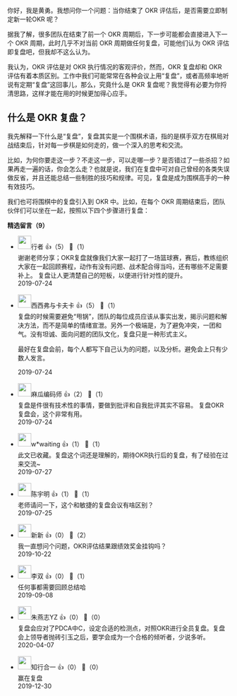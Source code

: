 你好，我是黄勇。我想问你一个问题：当你结束了 OKR 评估后，是否需要立即制定新一轮OKR 呢？

据我了解，很多团队在结束了前一个 OKR 周期后，下一步可能都会直接进入下一个 OKR 周期，此时几乎不对当前 OKR 周期做任何复盘，可能他们认为 OKR 评估即复盘吧，但我却不这么认为。

我认为，OKR 评估是对 OKR 执行情况的客观评价，然而，OKR 复盘却和 OKR 评估有着本质区别。工作中我们可能常常在各种会议上用“复盘”，或者高频率地听说有定期“复盘”这回事儿，那么，究竟什么是 OKR 复盘呢？我觉得有必要为你捋清思路，这样才能在用的时候更加得心应手。

## 什么是 OKR 复盘？

我先解释一下什么是“复盘”，复盘其实是一个围棋术语，指的是棋手双方在棋局对战结束后，针对每一步棋是如何走的，做一个深入的思考和交流。

比如，为何你要走这一步？不走这一步，可以走哪一步？是否错过了一些杀招？如果再走一遍的话，你会怎么走？也就是说，我们在复盘中可对自己曾经的各类失误做反省，并且还能总结一些制胜的技巧和规律。可见，复盘是成为围棋高手的一种有效技巧。

我们也可将围棋中的复盘引入到 OKR 中。比如，在每个 OKR 周期结束后，团队伙伴们可以坐在一起，按照以下四个步骤进行复盘：
<div><strong>精选留言（9）</strong></div><ul>
<li><img src="https://static001.geekbang.org/account/avatar/00/10/3b/36/2d61e080.jpg" width="30px"><span>行者</span> 👍（5） 💬（1）<div>谢谢老师分享；OKR复盘就像我们大家一起打了一场篮球赛，赛后，教练组织大家在一起回顾赛程，动作有没有问题、战术配合得当吗，还有哪些不足需要补上。
复盘让人更清楚自己的短板，以便进行针对性的提升。</div>2019-07-24</li><br/><li><img src="https://static001.geekbang.org/account/avatar/00/0f/48/ee/96a7d638.jpg" width="30px"><span>西西弗与卡夫卡</span> 👍（5） 💬（1）<div>复盘的时候需要避免“甩锅”，团队的每位成员应该从事实出发，揭示问题和解决方法，而不是简单的情绪宣泄。另外一个极端是，为了避免冲突，一团和气。没有坦诚、面向问题的团队文化，复盘只是一种形式主义。

最好在复盘会前，每个人都写下自己认为的问题，以及分析。避免会上只有少数人发言。</div>2019-07-24</li><br/><li><img src="https://static001.geekbang.org/account/avatar/00/11/ba/32/8d9241fd.jpg" width="30px"><span>麻瓜编码师</span> 👍（2） 💬（1）<div>复盘是件很有技术性的事情，要做到批评和自我批评其实不容易。
复盘OKR复盘会，这个非常有用。</div>2019-07-24</li><br/><li><img src="https://static001.geekbang.org/account/avatar/00/11/1e/84/03053efe.jpg" width="30px"><span>w*waiting</span> 👍（1） 💬（1）<div>此文已收藏。复盘这个词还是理解的，期待OKR执行后的复盘，有了经验在过来交流~</div>2019-07-27</li><br/><li><img src="https://static001.geekbang.org/account/avatar/00/11/cc/94/e3837187.jpg" width="30px"><span>陈宇明</span> 👍（1） 💬（1）<div>老师请问一下，这个和敏捷的复盘会议有啥区别？</div>2019-07-25</li><br/><li><img src="https://static001.geekbang.org/account/avatar/00/10/fd/0a/14948043.jpg" width="30px"><span>新新</span> 👍（0） 💬（2）<div>我一直想问个问题，OKR评估结果跟绩效奖金挂钩吗？</div>2019-10-22</li><br/><li><img src="https://static001.geekbang.org/account/avatar/00/10/38/cf/f2c7d021.jpg" width="30px"><span>李双</span> 👍（0） 💬（1）<div>任何事都需要回顾总结哈</div>2019-09-08</li><br/><li><img src="https://static001.geekbang.org/account/avatar/00/1d/7e/da/0f4d6ef8.jpg" width="30px"><span>朱燕志YZ</span> 👍（0） 💬（0）<div>复盘会应对了PDCA中C，设定合适的检测点，对照OKR进行全员复盘。复盘会上领导者抛砖引玉之后，要学会成为一个合格的倾听者，少说多听。</div>2020-04-07</li><br/><li><img src="https://static001.geekbang.org/account/avatar/00/17/37/4e/5c3153b2.jpg" width="30px"><span>知行合一</span> 👍（0） 💬（0）<div>赢在复盘</div>2019-12-30</li><br/>
</ul>